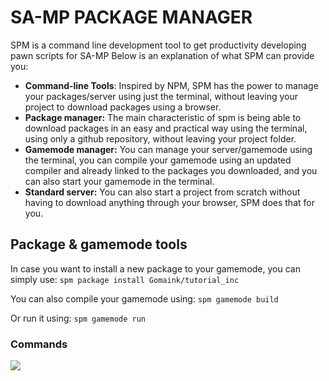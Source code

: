 # SA-MP PACKAGE MANAGER

SPM is a command line development tool to get productivity developing pawn scripts for SA-MP
Below is an explanation of what SPM can provide you:

- **Command-line Tools**: Inspired by NPM, SPM has the power to manage your packages/server using just the terminal, without leaving your project to download packages using a browser.
- **Package manager:** The main characteristic of spm is being able to download packages in an easy and practical way using the terminal, using only a github repository, without leaving your project folder.
- **Gamemode manager:** You can manage your server/gamemode using the terminal, you can compile your gamemode using an updated compiler and already linked to the packages you downloaded, and you can also start your gamemode in the terminal.
- **Standard server:** You can also start a project from scratch without having to download anything through your browser, SPM does that for you.

## Package & gamemode tools
In case you want to install a new package to your gamemode, you can simply use:
`spm package install Gomaink/tutorial_inc`

You can also compile your gamemode using:
`spm gamemode build`

Or run it using:
`spm gamemode run`

### Commands
![](https://i.imgur.com/dAK5h03.png)
